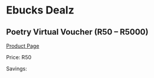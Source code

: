 
# Ebucks Dealz
## Poetry Virtual Voucher (R50 – R5000)
[Product Page](https://www.ebucks.com/web/shop/productSelected.do?prodId=280721227&catId=227677169)

Price: R50

Savings: 


	